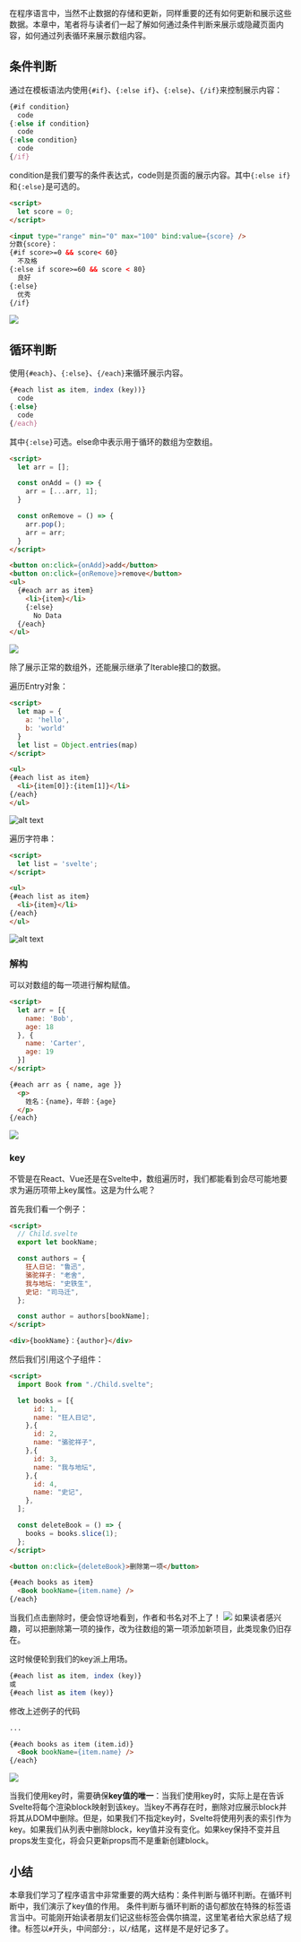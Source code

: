 在程序语言中，当然不止数据的存储和更新，同样重要的还有如何更新和展示这些数据。本章中，笔者将与读者们一起了解如何通过条件判断来展示或隐藏页面内容，如何通过列表循环来展示数组内容。

## 条件判断

通过在模板语法内使用`{#if}`、`{:else if}`、`{:else}`、`{/if}`来控制展示内容：
```javascript
{#if condition}
  code
{:else if condition}
  code
{:else condition}
  code
{/if}
```

condition是我们要写的条件表达式，code则是页面的展示内容。其中`{:else if}`和`{:else}`是可选的。

```html
<script>
  let score = 0;
</script>

<input type="range" min="0" max="100" bind:value={score} />
分数{score}：
{#if score>=0 && score< 60}
  不及格
{:else if score>=60 && score < 80}
  良好
{:else}
  优秀
{/if}
```
![](./img/07-1.gif)

## 循环判断

使用`{#each}`、`{:else}`、`{/each}`来循环展示内容。
```javascript
{#each list as item, index (key))}
  code
{:else}
  code
{/each}
```

其中`{:else}`可选。else命中表示用于循环的数组为空数组。
```html
<script>
  let arr = [];

  const onAdd = () => {
    arr = [...arr, 1];
  }

  const onRemove = () => {
    arr.pop();
    arr = arr;
  }
</script>

<button on:click={onAdd}>add</button>
<button on:click={onRemove}>remove</button>
<ul>
  {#each arr as item}
    <li>{item}</li>
    {:else}
      No Data
  {/each}
</ul>
```

![](./img/07-2.gif)

除了展示正常的数组外，还能展示继承了Iterable接口的数据。  

遍历Entry对象：
```html
<script>
  let map = {
    a: 'hello',
    b: 'world'
  }
  let list = Object.entries(map)
</script>

<ul>
{#each list as item}
  <li>{item[0]}:{item[1]}</li>
{/each}
</ul>
```
![alt text](image.png)

遍历字符串：
```html
<script>
  let list = 'svelte';
</script>

<ul>
{#each list as item}
  <li>{item}</li>
{/each}
</ul>
```
![alt text](image-1.png)

### 解构
可以对数组的每一项进行解构赋值。
```html
<script>
  let arr = [{
    name: 'Bob',
    age: 18
  }, {
    name: 'Carter',
    age: 19
  }]
</script>

{#each arr as { name, age }}
  <p>
    姓名：{name}，年龄：{age}
  </p>
{/each}
```
![](./img/07-3.png)

### key

不管是在React、Vue还是在Svelte中，数组遍历时，我们都能看到会尽可能地要求为遍历项带上key属性。这是为什么呢？

首先我们看一个例子：
```html
<script>
  // Child.svelte
  export let bookName;

  const authors = {
    狂人日记: "鲁迅",
    骆驼祥子: "老舍",
    我与地坛: "史铁生",
    史记: "司马迁",
  };

  const author = authors[bookName];
</script>

<div>{bookName}：{author}</div>
```

然后我们引用这个子组件：
```html
<script>
  import Book from "./Child.svelte";

  let books = [{
      id: 1,
      name: "狂人日记",
    },{
      id: 2,
      name: "骆驼祥子",
    },{
      id: 3,
      name: "我与地坛",
    },{
      id: 4,
      name: "史记",
    },
  ];

  const deleteBook = () => {
    books = books.slice(1);
  };
</script>

<button on:click={deleteBook}>删除第一项</button>

{#each books as item}
  <Book bookName={item.name} />
{/each}
```

当我们点击删除时，便会惊讶地看到，作者和书名对不上了！
![](./img/07-4.gif)
如果读者感兴趣，可以把删除第一项的操作，改为往数组的第一项添加新项目，此类现象仍旧存在。

这时候便轮到我们的key派上用场。
```javascript
{#each list as item, index (key)}
或
{#each list as item (key)}
```

修改上述例子的代码
```html
...

{#each books as item (item.id)}
  <Book bookName={item.name} />
{/each}
```

![](./img/07-5.gif)

当我们使用key时，需要确保**key值的唯一**：当我们使用key时，实际上是在告诉Svelte将每个渲染block映射到该key。当key不再存在时，删除对应展示block并将其从DOM中删除。但是，如果我们不指定key时，Svelte将使用列表的索引作为key。如果我们从列表中删除block，key值并没有变化。如果key保持不变并且props发生变化，将会只更新props而不是重新创建block。

## 小结

本章我们学习了程序语言中非常重要的两大结构：条件判断与循环判断。在循环判断中，我们演示了key值的作用。
条件判断与循环判断的语句都放在特殊的标签语言当中。可能刚开始读者朋友们记这些标签会偶尔搞混，这里笔者给大家总结了规律。标签以`#`开头，中间部分`:`，以`/`结尾，这样是不是好记多了。